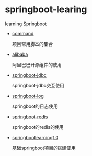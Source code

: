 # springboot-learing
learning Springboot

- [command](https://github.com/zhangymPerson/springboot-learing/tree/master/command)

    项目常用脚本的集合

- [alibaba](https://github.com/zhangymPerson/springboot-learing/tree/master/alibaba)

    阿里巴巴开源组件的使用
- [springboot-jdbc](https://github.com/zhangymPerson/springboot-learing/tree/master/springboot-jdbc)

    springboot-jdbc交互使用

- [springboot-log](https://github.com/zhangymPerson/springboot-learing/tree/master/springboot-log)

    springboot的日志使用
- [springboot-redis](https://github.com/zhangymPerson/springboot-learing/tree/master/springboot-redis)

    springboot的redis的使用

- [springbootlearning1.0](https://github.com/zhangymPerson/springboot-learing/tree/master/springbootlearning1.0)

    基础springboot项目的搭建使用